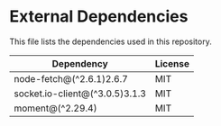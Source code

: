 # External Dependencies

This file lists the dependencies used in this repository.

| Dependency            | License    |
| --------------------- | ---------- |
| node-fetch@(^2.6.1)2.6.7       | MIT     |
| socket.io-client@(^3.0.5)3.1.3 | MIT     |
| moment@(^2.29.4) | MIT |

